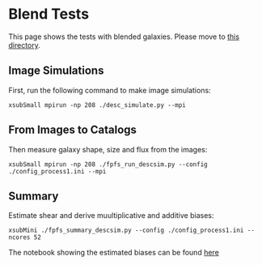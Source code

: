 # Blend Tests
This page shows the tests with blended galaxies. Please move to [this
directory](tests/test2_lsst_blend).

## Image Simulations

First, run the following command to make image simulations:

```shell
xsubSmall mpirun -np 208 ./desc_simulate.py --mpi
```

## From Images to Catalogs

Then measure galaxy shape, size and flux from the images:

```shell
xsubSmall mpirun -np 208 ./fpfs_run_descsim.py --config ./config_process1.ini --mpi
```

## Summary

Estimate shear and derive muultiplicative and additive biases:
```shell
xsubMini ./fpfs_summary_descsim.py --config ./config_process1.ini --ncores 52
```
The notebook showing the estimated biases can be found [here](./tests/test2_lsst_blend/1_2_process_basic.ipynb)
